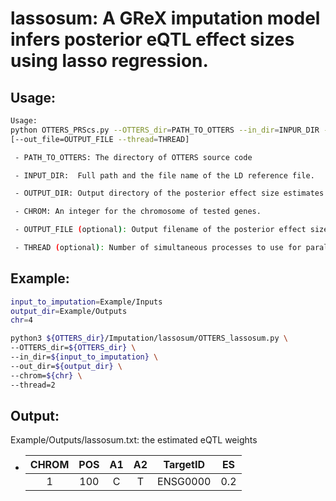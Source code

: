 # lassosum: A GReX imputation model infers posterior eQTL effect sizes using lasso regression.

## Usage:

```bash
Usage:
python OTTERS_PRScs.py --OTTERS_dir=PATH_TO_OTTERS --in_dir=INPUR_DIR --out_dir=OUTPUT_DIR --chrom=CHROM
[--out_file=OUTPUT_FILE --thread=THREAD]

 - PATH_TO_OTTERS: The directory of OTTERS source code

 - INPUT_DIR:  Full path and the file name of the LD reference file.

 - OUTPUT_DIR: Output directory of the posterior effect size estimates.

 - CHROM: An integer for the chromosome of tested genes.

 - OUTPUT_FILE (optional): Output filename of the posterior effect size estimates. Default is lassosum.txt

 - THREAD (optional): Number of simultaneous processes to use for parallel computation. Default is 1.
```

## Example:

```bash
input_to_imputation=Example/Inputs
output_dir=Example/Outputs
chr=4

python3 ${OTTERS_dir}/Imputation/lassosum/OTTERS_lassosum.py \
--OTTERS_dir=${OTTERS_dir} \
--in_dir=${input_to_imputation} \
--out_dir=${output_dir} \
--chrom=${chr} \
--thread=2
```

## Output:

Example/Outputs/lassosum.txt: the estimated eQTL weights

  - | CHROM | POS | A1 | A2 |     TargetID    |  ES  |
    |:-----:|:---:|:--:|:--:|:---------------:|:----:|
    |   1   | 100 |  C |  T |     ENSG0000    |  0.2 |
 

